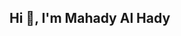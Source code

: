 ## Hi 👋, I'm Mahady Al Hady

<!--
**mahadyalhady/mahadyalhady** is a ✨ _special_ ✨ repository because its `README.md` (this file) appears on your GitHub profile.

Here are some ideas to get you started:

- 🔭 I’m currently working on ...
- 🌱 I’m currently learning ...
- 👯 I’m looking to collaborate on ...
- 🤔 I’m looking for help with ...
- 💬 Ask me about ...
- 📫 How to reach me **mahady426@gmail.com**
- 😄 Pronouns: ...
- ⚡ Fun fact: ...
-->
